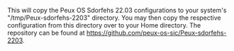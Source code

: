 This will copy the Peux OS Sdorfehs 22.03 configurations to your system's "/tmp/Peux-sdorfehs-2203" directory. You may then copy the respective configuration from this directory over to your Home directory.  The repository can be found at https://github.com/peux-os-sic/Peux-sdorfehs-2203.
